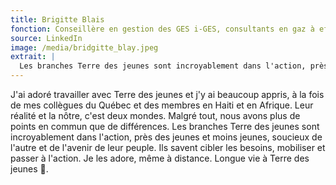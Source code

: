 ```yaml
---
title: Brigitte Blais
fonction: Conseillère en gestion des GES i-GES, consultants en gaz à effet de serre
source: LinkedIn
image: /media/bridgitte_blay.jpeg
extrait: |
  Les branches Terre des jeunes sont incroyablement dans l'action, près des jeunes et moins jeunes, soucieux de l'autre et de l'avenir de leur peuple. Ils savent cibler les besoins, mobiliser et passer à l'action.
---
```

J'ai adoré travailler avec Terre des jeunes et j'y ai beaucoup appris, à la fois de mes collègues du Québec et des membres en Haiti et en Afrique. Leur réalité et la nôtre, c'est deux mondes. Malgré tout, nous avons plus de points en commun que de différences. Les branches Terre des jeunes sont incroyablement dans l'action, près des jeunes et moins jeunes, soucieux de l'autre et de l'avenir de leur peuple. Ils savent cibler les besoins, mobiliser et passer à l'action. Je les adore, même à distance. Longue vie à Terre des jeunes 💚.
